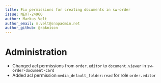 ```yaml
---
title: Fix permissions for creating documents in sw-order
issue: NEXT-24960
author: Markus Velt
author_email: m.velt@snapadmin.net
author_github: @raknison
---
```

# Administration
* Changed acl permissions from `order.editor` to `document.viewer` in `sw-order-document-card`
* Added acl permission `media_default_folder:read` for role `order.editor` 
